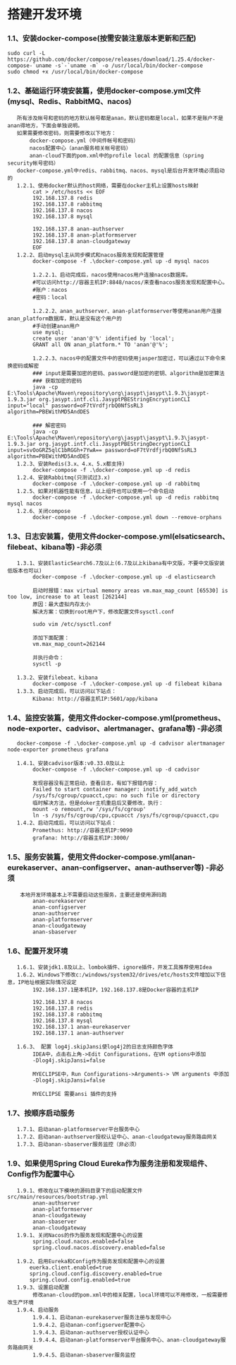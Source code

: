 # 搭建开发环境

### 1.1、安装docker-compose(按需安装注意版本更新和匹配)

    sudo curl -L https://github.com/docker/compose/releases/download/1.25.4/docker-compose-`uname -s`-`uname -m` -o /usr/local/bin/docker-compose
    sudo chmod +x /usr/local/bin/docker-compose

### 1.2、基础运行环境安装篇，使用docker-compose.yml文件(mysql、Redis、RabbitMQ、nacos)

       所有涉及帐号和密码的地方默认帐号都是anan，默认密码都是local，如果不是账户不是anan得地方，下面会单独说明。
       如果需要修改密码，则需要修改以下地方：
           docker-compose.yml（中间件帐号和密码）
           nacos配置中心（anan服务相关帐号密码）
           anan-cloud下面的pom.xml中的profile local 的配置信息（spring security帐号密码）
       docker-compose.yml中redis、rabbitmq、nacos、mysql是后台开发环境必须启动的
       1.2.1、使用docker默认的host网络，需要在docker主机上设置hosts映射     
            cat > /etc/hosts << EOF
            192.168.137.8 redis
            192.168.137.8 rabbitmq
            192.168.137.8 nacos
            192.168.137.8 mysql
            
            192.168.137.8 anan-authserver
            192.168.137.8 anan-platformserver
            192.168.137.8 anan-cloudgateway
            EOF
       1.2.2、启动mysql主从同步模式和nacos服务发现和配置管理
            docker-compose -f .\docker-compose.yml up -d mysql nacos
            
            1.2.2.1、启动完成后，nacos使用nacos用户连接nacos数据库。
            #可以访问http://容器主机IP:8848/nacos/来查看nacos服务发现和配置中心。
            #账户：nacos
            #密码：local

            1.2.2.2、anan_authserver、anan-platformserver等使用anan用户连接anan_platform数据库，默认是没有这个用户的
            #手动创建anan用户
            use mysql;
            create user 'anan'@'%' identified by 'local';
            GRANT all ON anan_platform.* TO 'anan'@'%';

            1.2.2.3、nacos中的配置文件中的密码使用jasper加密过，可以通过以下命令来换密码或解密
            ### input是需要加密的密码、password是加密的密钥、algorithm是加密算法
            ### 获取加密的密码
            java -cp E:\Tools\Apache\Maven\repository\org\jasypt\jasypt\1.9.3\jasypt-1.9.3.jar org.jasypt.intf.cli.JasyptPBEStringEncryptionCLI input="local" password=oF7tVrdfjrbQ0NfSsRL3  algorithm=PBEWithMD5AndDES
            
            ### 解密密码
            java -cp E:\Tools\Apache\Maven\repository\org\jasypt\jasypt\1.9.3\jasypt-1.9.3.jar org.jasypt.intf.cli.JasyptPBEStringDecryptionCLI input=svOoGRZ5qlC1bRGGh+7YwA== password=oF7tVrdfjrbQ0NfSsRL3 algorithm=PBEWithMD5AndDES
       1.2.3、安装Redis(3.x、4.x、5.x都支持)
            docker-compose -f .\docker-compose.yml up -d redis
       1.2.4、安装Rabbitmq(只测试过3.x)
            docker-compose -f .\docker-compose.yml up -d rabbitmq
       1.2.5、如果对机器性能有信息，以上组件也可以使用一个命令启动
            docker-compose -f .\docker-compose.yml up -d redis rabbitmq mysql nacos
       1.2.6、关闭compose
            docker-compose -f .\docker-compose.yml down --remove-orphans

### 1.3、日志安装篇，使用文件docker-compose.yml(elsaticsearch、filebeat、kibana等) -非必须

       1.3.1、安装ElasticSearch6.7及以上(6.7及以上kibana有中文版，不要中文版安装低版本也可以)
            docker-compose -f .\docker-compose.yml up -d elasticsearch
            
            启动时报错：max virtual memory areas vm.max_map_count [65530] is too low, increase to at least [262144] 
            原因：最大虚拟内存太小 
            解决方案：切换到root用户下，修改配置文件sysctl.conf
             
            sudo vim /etc/sysctl.conf
             
            添加下面配置： 
            vm.max_map_count=262144
             
            并执行命令： 
            sysctl -p
            
       1.3.2、安装filebeat、kibana
            docker-compose -f .\docker-compose.yml up -d filebeat kibana    
       1.3.3、启动完成后，可以访问以下站点：
            Kibana: http://容器主机IP:5601/app/kibana

### 1.4、监控安装篇，使用文件docker-compose.yml(prometheus、node-exporter、cadvisor、alertmanager、grafana等) -非必须

       docker-compose -f .\docker-compose.yml up -d cadvisor alertmanager node-exporter prometheus grafana
       
       1.4.1、安装cadvisor版本:v0.33.0及以上
            docker-compose -f .\docker-compose.yml up -d cadvisor
       
            发现容器没有正常启动，查看日志，有如下报错内容：    
            Failed to start container manager: inotify_add_watch 
            /sys/fs/cgroup/cpuacct,cpu: no such file or directory
            临时解决方法，但是doker主机重启后又要修改，执行：
            mount -o remount,rw '/sys/fs/cgroup'
            ln -s /sys/fs/cgroup/cpu,cpuacct /sys/fs/cgroup/cpuacct,cpu
       1.4.2、启动完成后，可以访问以下站点：
            Promethus: http://容器主机IP:9090
            grafana: http://容器主机IP:3000/

### 1.5、服务安装篇，使用文件docker-compose.yml(anan-eurekaserver、anan-configserver、anan-authserver等) -非必须

        本地开发环境基本上不需要启动这些服务，主要还是使用源码跑
            anan-eurekaserver
            anan-configserver
            anan-authserver
            anan-platformserver
            anan-cloudgateway
            anan-sbaserver

### 1.6、配置开发环境

       1.6.1、安装jdk1.8及以上、lombok插件、ignore插件，开发工具推荐使用Idea
       1.6.2、Windows下修改c:/windows/system32/drives/etc/hosts文件增加以下信息，IP地址根据实际情况设定
            192.168.137.1是本机IP，192.168.137.8是Docker容器的主机IP

            192.168.137.8 nacos
            192.168.137.8 redis
            192.168.137.8 rabbitmq
            192.168.137.8 mysql
            192.168.137.1 anan-eurekaserver
            192.168.137.1 anan-authserver
            
       1.6.3、 配置 log4j.skipJansi使log4j2的日志支持颜色字体
            IDEA中，点击右上角->Edit Configurations，在VM options中添加
            -Dlog4j.skipJansi=false
            
            MYECLIPSE中，Run Configurations->Arguments-> VM arguments 中添加
            -Dlog4j.skipJansi=false
            
            MYECLIPSE 需要ansi 插件的支持

### 1.7、按顺序启动服务

       1.7.1、启动anan-platformserver平台服务中心
       1.7.2、启动anan-authserver授权认证中心、anan-cloudgateway服务路由网关
       1.7.3、启动anan-sbaserver服务监控（非必须）

### 1.9、如果使用Spring Cloud Eureka作为服务注册和发现组件、Config作为配置中心

       1.9.1、修改在以下模块的源码目录下的启动配置文件src/main/resources/bootstrap.yml
            anan-authserver
            anan-platformserver
            anan-cloudgateway
            anan-sbaserver
            anan-cloudgateway
       1.9.1、关闭Nacos的作为服务发现和配置中心的设置
            spring.cloud.nacos.enabled=false
            spring.cloud.nacos.discovery.enabled=false
        
       1.9.2、启用Eureka和Config作为服务发现和配置中心的设置
           euerka.client.enabled=true
           spring.cloud.config.discovery.enabled=true
           spring.cloud.config.enabled=true
       1.9.3、设置启动配置
            修改anan-cloud的pom.xml中的相关配置，local环境可以不用修改，一般需要修改生产环境
       1.9.4、启动服务 
            1.9.4.1、启动anan-eurekaserver服务注册与发现中心
            1.9.4.2、启动anan-configserver配置中心
            1.9.4.3、启动anan-authserver授权认证中心
            1.9.4.4、启动anan-platformserver平台服务中心、anan-cloudgateway服务路由网关
            1.9.4.5、启动anan-sbaserver服务监控
